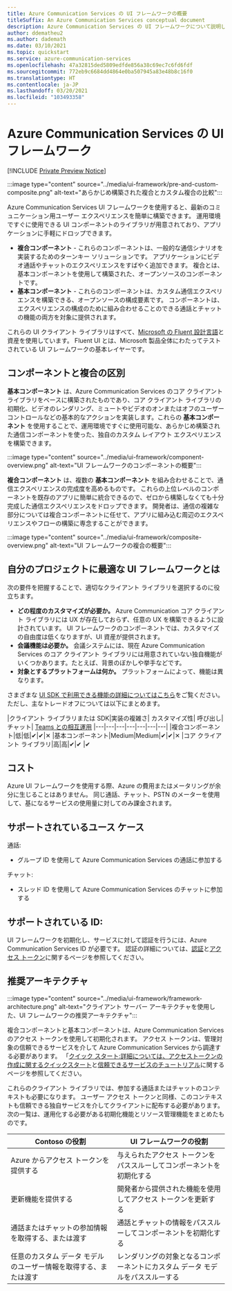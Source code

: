 ```yaml
---
title: Azure Communication Services の UI フレームワークの概要
titleSuffix: An Azure Communication Services conceptual document
description: Azure Communication Services の UI フレームワークについて説明します
author: ddematheu2
ms.author: dademath
ms.date: 03/10/2021
ms.topic: quickstart
ms.service: azure-communication-services
ms.openlocfilehash: 47a32815ded5809edfde856a38c69ec7c6fd6fdf
ms.sourcegitcommit: 772eb9c6684dd4864e0ba507945a83e48b8c16f0
ms.translationtype: HT
ms.contentlocale: ja-JP
ms.lasthandoff: 03/20/2021
ms.locfileid: "103493358"
---
```

# <a name="azure-communication-services-ui-framework"></a>Azure Communication Services の UI フレームワーク

[!INCLUDE [Private Preview Notice](../../includes/private-preview-include.md)]

:::image type="content" source="../media/ui-framework/pre-and-custom-composite.png" alt-text="あらかじめ構築された複合とカスタム複合の比較":::

Azure Communication Services UI フレームワークを使用すると、最新のコミュニケーション用ユーザー エクスペリエンスを簡単に構築できます。 運用環境ですぐに使用できる UI コンポーネントのライブラリが用意されており、アプリケーションに手軽にドロップできます。

- **複合コンポーネント** - これらのコンポーネントは、一般的な通信シナリオを実装するためのターンキー ソリューションです。 アプリケーションにビデオ通話やチャットのエクスペリエンスをすばやく追加できます。 複合とは、基本コンポーネントを使用して構築された、オープンソースのコンポーネントです。
- **基本コンポーネント** - これらのコンポーネントは、カスタム通信エクスペリエンスを構築できる、オープンソースの構成要素です。 コンポーネントは、エクスペリエンスの構成のために組み合わせることのできる通話とチャットの機能の両方を対象に提供されます。 

これらの UI クライアント ライブラリはすべて、[Microsoft の Fluent 設計言語](https://developer.microsoft.com/fluentui/)と資産を使用しています。 Fluent UI とは、Microsoft 製品全体にわたってテストされている UI フレームワークの基本レイヤーです。

## <a name="differentiating-components-and-composites"></a>**コンポーネントと複合の区別**

**基本コンポーネント** は、Azure Communication Services のコア クライアント ライブラリをベースに構築されたものであり、コア クライアント ライブラリの初期化、ビデオのレンダリング、ミュートやビデオのオンまたはオフのユーザー コントロールなどの基本的なアクションを実装します。これらの **基本コンポーネント** を使用することで、運用環境ですぐに使用可能な、あらかじめ構築された通信コンポーネントを使った、独自のカスタム レイアウト エクスペリエンスを構築できます。

:::image type="content" source="../media/ui-framework/component-overview.png" alt-text="UI フレームワークのコンポーネントの概要":::

**複合コンポーネント** は、複数の **基本コンポーネント** を組み合わせることで、通信エクスペリエンスの完成度を高めるものです。 これらの上位レベルのコンポーネントを既存のアプリに簡単に統合できるので、ゼロから構築しなくても十分完成した通信エクスペリエンスをドロップできます。 開発者は、通信の複雑な部分については複合コンポーネントに任せて、アプリに組み込む周辺のエクスペリエンスやフローの構築に専念することができます。

:::image type="content" source="../media/ui-framework/composite-overview.png" alt-text="UI フレームワークの複合の概要":::

## <a name="what-ui-framework-is-best-for-my-project"></a>自分のプロジェクトに最適な UI フレームワークとは

次の要件を把握することで、適切なクライアント ライブラリを選択するのに役立ちます。

- **どの程度のカスタマイズが必要か。** Azure Communication コア クライアント ライブラリには UX が存在しておらず、任意の UX を構築できるように設計されています。 UI フレームワークのコンポーネントでは、カスタマイズの自由度は低くなりますが、UI 資産が提供されます。
- **会議機能は必要か。** 会議システムには、現在 Azure Communication Services のコア クライアント ライブラリには用意されていない独自機能がいくつかあります。たとえば、背景のぼかしや挙手などです。
- **対象とするプラットフォームは何か。** プラットフォームによって、機能は異なります。

さまざまな [UI SDK で利用できる機能の詳細についてはこちら](ui-sdk-features.md)をご覧ください。ただし、主なトレードオフについては以下にまとめます。

|クライアント ライブラリまたは SDK|実装の複雑さ|    カスタマイズ性|  呼び出し| チャット| [Teams との相互運用](./../teams-interop.md)
|---|---|---|---|---|---|---|
|複合コンポーネント|低|低|✔|✔|✕
|基本コンポーネント|Medium|Medium|✔|✔|✕
|コア クライアント ライブラリ|高|高|✔|✔ |✔

## <a name="cost"></a>コスト

Azure UI フレームワークを使用する際、Azure の費用またはメータリングが余分に生じることはありません。 同じ通話、チャット、PSTN のメーターを使用して、基になるサービスの使用量に対してのみ課金されます。

## <a name="supported-use-cases"></a>サポートされているユース ケース

通話:

- グループ ID を使用して Azure Communication Services の通話に参加する

チャット:

- スレッド ID を使用して Azure Communication Services のチャットに参加する

## <a name="supported-identities"></a>サポートされている ID:

UI フレームワークを初期化し、サービスに対して認証を行うには、Azure Communication Services ID が必要です。 認証の詳細については、[認証](../authentication.md)と[アクセス トークン](../../quickstarts/access-tokens.md)に関するページを参照してください。


## <a name="recommended-architecture"></a>推奨アーキテクチャ 

:::image type="content" source="../media/ui-framework/framework-architecture.png" alt-text="クライアント サーバー アーキテクチャを使用した、UI フレームワークの推奨アーキテクチャ":::

複合コンポーネントと基本コンポーネントは、Azure Communication Services のアクセス トークンを使用して初期化されます。 アクセス トークンは、管理対象の信頼できるサービスを介して Azure Communication Services から調達する必要があります。 「[クイック スタート:詳細については、アクセストークンの作成に関するクイックスタート](../../quickstarts/access-tokens.md)と[信頼できるサービスのチュートリアル](../../tutorials/trusted-service-tutorial.md)に関するページを参照してください。

これらのクライアント ライブラリでは、参加する通話またはチャットのコンテキストも必要になります。 ユーザー アクセス トークンと同様、このコンテキストも信頼できる独自サービスを介してクライアントに配布する必要があります。 次の一覧は、運用化する必要がある初期化機能とリソース管理機能をまとめたものです。

| Contoso の役割                                 | UI フレームワークの役割                         |
|----------------------------------------------------------|-----------------------------------------------------------------|
| Azure からアクセス トークンを提供する                    | 与えられたアクセス トークンをパススルーしてコンポーネントを初期化する        |
| 更新機能を提供する                                 | 開発者から提供された機能を使用してアクセス トークンを更新する          |
| 通話またはチャットの参加情報を取得する、または渡す          | 通話とチャットの情報をパススルーしてコンポーネントを初期化する |
| 任意のカスタム データ モデルのユーザー情報を取得する、または渡す | レンダリングの対象となるコンポーネントにカスタム データ モデルをパススルーする          |
